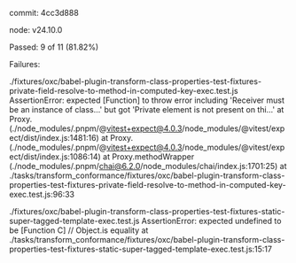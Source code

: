 commit: 4cc3d888

node: v24.10.0

Passed: 9 of 11 (81.82%)

Failures:

./fixtures/oxc/babel-plugin-transform-class-properties-test-fixtures-private-field-resolve-to-method-in-computed-key-exec.test.js
AssertionError: expected [Function] to throw error including 'Receiver must be an instance of class…' but got 'Private element is not present on thi…'
    at Proxy.<anonymous> (./node_modules/.pnpm/@vitest+expect@4.0.3/node_modules/@vitest/expect/dist/index.js:1481:16)
    at Proxy.<anonymous> (./node_modules/.pnpm/@vitest+expect@4.0.3/node_modules/@vitest/expect/dist/index.js:1086:14)
    at Proxy.methodWrapper (./node_modules/.pnpm/chai@6.2.0/node_modules/chai/index.js:1701:25)
    at ./tasks/transform_conformance/fixtures/oxc/babel-plugin-transform-class-properties-test-fixtures-private-field-resolve-to-method-in-computed-key-exec.test.js:96:33

./fixtures/oxc/babel-plugin-transform-class-properties-test-fixtures-static-super-tagged-template-exec.test.js
AssertionError: expected undefined to be [Function C] // Object.is equality
    at ./tasks/transform_conformance/fixtures/oxc/babel-plugin-transform-class-properties-test-fixtures-static-super-tagged-template-exec.test.js:15:17
